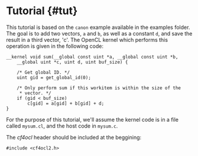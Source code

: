 Tutorial {#tut}
========

This tutorial is based on the `canon` example available in the
examples folder. The goal is to add two vectors, `a` and `b`, as well as
a constant `d`, and save the result in a third vector, 'c'. The OpenCL
kernel which performs this operation is given in the following code:

~~~~~~~~~~~~~~~{.c}
__kernel void sum(__global const uint *a, __global const uint *b,
	__global uint *c, uint d, uint buf_size) {

	/* Get global ID. */
	uint gid = get_global_id(0);

	/* Only perform sum if this workitem is within the size of the
	 * vector. */
	if (gid < buf_size)
		c[gid] = a[gid] + b[gid] + d;
}
~~~~~~~~~~~~~~~

For the purpose of this tutorial, we'll assume the kernel code is in a
file called `mysum.cl`, and the host code in `mysum.c`.

The _cf4ocl_ header should be included at the beggining:

~~~~~~~~~~~~~~~{.c}
#include <cf4ocl2.h>
~~~~~~~~~~~~~~~
